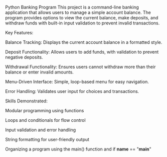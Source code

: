 Python Banking Program
This project is a command-line banking application that allows users to manage a simple account balance. The program provides options to view the current balance, make deposits, and withdraw funds with built-in input validation to prevent invalid transactions.

Key Features:

Balance Tracking: Displays the current account balance in a formatted style.

Deposit Functionality: Allows users to add funds, with validation to prevent negative deposits.

Withdrawal Functionality: Ensures users cannot withdraw more than their balance or enter invalid amounts.

Menu-Driven Interface: Simple, loop-based menu for easy navigation.

Error Handling: Validates user input for choices and transactions.

Skills Demonstrated:

Modular programming using functions

Loops and conditionals for flow control

Input validation and error handling

String formatting for user-friendly output

Organizing a program using the main() function and if __name__ == "__main__"
